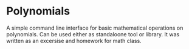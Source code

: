 # Polynomials
A simple command line interface for basic mathematical operations on polynomials. Can be used either as standaloone tool or library. It was written as an excersise and homework for math class.
